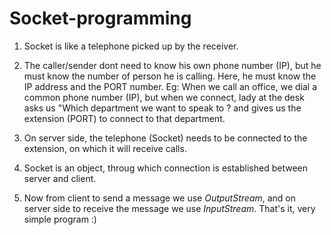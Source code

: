 # Socket-programming

1. Socket is like a telephone picked up by the receiver.

2. The caller/sender dont need to know his own phone number (IP), but he must know the number of person he is calling.
   Here, he must know the IP address and the PORT number. 
   Eg: When we call an office, we dial a common phone number (IP), but when we connect, lady at the desk asks us 
   "Which department we want to speak to ? and gives us the extension (PORT) to connect to that department.

3. On server side, the telephone (Socket) needs to be connected to the extension, on which it will receive calls.

4. Socket is an object, throug which connection is established between server and client.

5. Now from client to send a message we use *OutputStream*, and on server side to receive the message we use *InputStream*.
   That's it, very simple program :)

   
